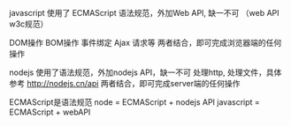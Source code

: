 javascript
使用了 ECMAScript 语法规范，外加Web API, 缺一不可 （web API w3c规范）

DOM操作
BOM操作
事件绑定
Ajax 请求等
两者结合，即可完成浏览器端的任何操作


nodejs
使用了语法规范，外加nodejs API，缺一不可
处理http, 处理文件，具体参考 http://nodejs.cn/api
两者结合，即可完成server端的任何操作



ECMAScript是语法规范
node = ECMAScript + nodejs API
javascript = ECMAScript + webAPI





